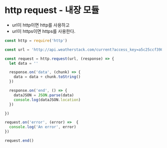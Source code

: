 # http request - 내장 모듈

* url이 http이면 http를 사용하고
* url이 https이면 https를 사용한다.

```javascript
const http = require('http')

const url = 'http://api.weatherstack.com/current?access_key=a5c25ccf3907d0de2808603911ca5cbc&query=40,-75&units=f'

const request = http.request(url, (response) => {
  let data = ''

  response.on('data', (chunk) => {
    data = data + chunk.toString()
  })

  response.on('end', () => {
    dataJSON = JSON.parse(data)
    console.log(dataJSON.location)
  })

})

request.on('error', (error) =>  {
  console.log('An error', error)
})

request.end()
```
